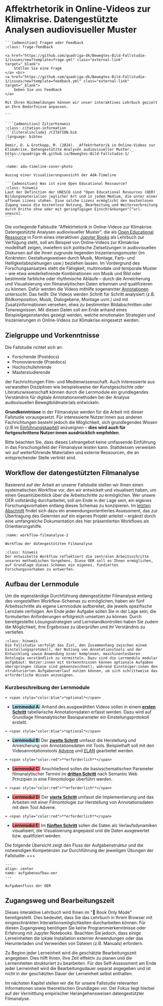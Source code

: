 # Affektrhetorik in Online-Videos zur Klimakrise. Datengestützte Analysen audiovisueller Muster

````{margin}
```{admonition} Fragen oder Feedback 
:class: frage-feedback

<a href="https://github.com/quadriga-dk/Bewegtes-Bild-Fallstudie-1/issues/new?template=frage.yml" class="external-link" target="_blank">
    Stellen Sie eine Frage
</a> <br>
<a href="https://github.com/quadriga-dk/Bewegtes-Bild-Fallstudie-1/issues/new?template=feedback.yml" class="external-link" target="_blank">
    Geben Sie uns Feedback
</a>

Mit Ihren Rückmeldungen können wir unser interaktives Lehrbuch gezielt an Ihre Bedürfnisse anpassen.

```
````

`````{margin}
````{admonition} Zitierhinweis
:class: citation-information
```{literalinclude} /CITATION.bib
:language: bibtex
```
Demir, D. & Grotkopp, M. (2024). _Affektrhetorik in Online-Videos zur Klimakrise. Datengestützte Analysen audiovisueller Muster._ https://quadriga-dk.github.io/Bewegtes-Bild-Fallstudie-1/
````
`````

```{figure} ../Bewegtes-Bild-Fallstudie-1/assets/Ada-Intro-Neu.png
:name: ada-timeline-cover-photo

Auszug einer Visualiserungsansicht der AdA-Timeline
```
````{margin}
```{admonition} Was ist eine Open Educational Ressource?
:class: hinweis
Laut der Definition der UNESCO sind "Open Educational Resources (OER) Bildungsmaterialien jeglicher Art und in jedem Medium, die unter einer offenen Lizenz stehen. Eine solche Lizenz ermöglicht den kostenlosen Zugang sowie die kostenlose Nutzung, Bearbeitung und Weiterverbreitung durch Dritte ohne oder mit geringfügigen Einschränkungen"[^url-unesco].
```
````

Die vorliegende Fallstudie "Affektrhetorik in Online-Videos zur Klimakrise. Datengestützte Analysen audiovisueller Muster", die als <a href="https://open-educational-resources.de/was-ist-oer-3-2/" class="external-link" target="_blank">Open Educational Ressource</a> in Form eines interaktiven <a href="https://jupyterbook.org/en/stable/intro.html" class="external-link" target="_blank">Jupyter Books</a> als Lehrbuch zur Verfügung steht, soll am Beispiel von Online-Videos zur Klimakrise modellhaft zeigen, inwiefern sich politische Zielsetzungen in audiovisuellen Diskursen auf die ihnen zugrunde liegenden Inszenierungsmuster (im Konkreten: Gestaltungsweisen durch Musik, Montage, Farb- und Helligkeitsbeziehungen usw.) beziehen lassen. 
Im Vordergrund des Forschungsansatzes steht die Fähigkeit, multimodale und temporale Muster – wie etwa wiederkehrende Kombinationen von Musik und Bild oder bestimmte farbliche oder rhythmische Abläufe – durch die Anreicherung und Visualisierung von filmanalytischen Daten erkennen und qualifizieren zu können. Dafür werden die Videos mithilfe sogenannter [Annotationen](./Kapitel_II/Aufgabe_A.md) untersucht. Das heißt: Die Videos werden Schritt für Schritt analysiert (z.B. Bildkomposition, Musik, Dialogebene, Montage uvm.) und mit Zusatzinformationen versehen, etwa zu bestimmten Bildabschnitten oder Tonereignissen. Mit diesen Daten soll am Ende anhand eines Beispielgegenstandes gezeigt werden, welche emotionalen Strategien und Inszenierungen in Online-Videos zur Klimakrise eingesetzt werden.


## Zielgruppe und Vorkenntnisse 
Die Fallstudie richtet sich an:

* Forschende (Postdocs)
* Promovierende (Praedocs)
* Hochschullehrende
* Masterstudierende

der Fachrichtungen Film- und Medienwissenschaft. Auch Interessierte aus verwandten Disziplinen wie beispielsweise der Kunstgeschichte oder Literaturwissenschaft können durch die Lernmodule ein grundlegendes Verständnis für digitale Annotationsmethoden bei der Analyse audiovisuellen Bewegtbildmaterials entwickeln.

**Grundkenntnisse** in der Filmanalyse werden für die Arbeit mit dieser Fallstudie vorausgesetzt. Für interessierte Nutzer:innen aus anderen Fachrichtungen besteht jedoch die Möglichkeit, sich grundlegendes Wissen (z.B im [Einführungskapitel](./Kapitel_I/Einführung_in_die_datengestützte_Filmanalyse.md)) anzueignen – **dies wird auch für fortgeschrittene Nutzer:innen ausdrücklich empfohlen**.

Bitte beachten Sie, dass dieses Lehrangebot keine umfassende Einführung in das Forschungsfeld der Filmanalyse leisten kann. Stattdessen verweisen wir auf weiterführende Materialien und externe Ressourcen, die an entsprechender Stelle verlinkt sind.

## Workflow der datengestützten Filmanalyse

Basierend auf der Arbeit an unserer Fallstudie stellen wir Ihnen einen systematischen Workflow vor, den wir entwickelt und visualisert haben, um einen Gesamtüberblick über die Arbeitschritte zu ermöglichen. Wer unsere OER vollständig durcharbeitet, soll am Ende in der Lage sein, ein eigenes Forschungsvorhaben entlang dieses Schemas zu konzipieren. Im [letzten Abschnitt](./Kapitel_III/Summatives_Assessment.md) findet sich dazu ein anwendungsorientiertes Assessment, das zur Übertragung des Gelernten auf ein eigenes Projekt anleitet – ergänzt durch eine umfangreiche Dokumentation des hier präsentierten Workflows als Orientierungshilfe. 

```{figure} ../Bewegtes-Bild-Fallstudie-1/assets/Workflow_datengestützte_Filmanalyse.png
:name: workflow-filmanalyse-2

Workflow der datengestützten Filmanalyse
```

```{admonition} Hinweis zum Workflow
:class: hinweis
Der entwickelte Workflow reflektiert die zentralen Arbeitsschritte unseres methodischen Vorgehens. Diese OER soll es Ihnen ermöglichen, auf Grundlage dieses Schemas ein eigenes, fundiertes Forschungsvorhaben zu entwerfen.
``` 

## Aufbau der Lernmodule

Um die eigenständige Durchführung datengestützter Filmanalyse entlang des vorgestellten Workflow-Schemas zu ermöglichen, haben wir fünf Arbeitsschritte als eigene Lernmodule aufbereitet, die jeweils spezifische Lernziele verfolgen. Am Ende jeder Aufgabe sollen Sie in der Lage sein, die formulierten Anforderungen erfolgreich umsetzen zu können. Durch bereitgestellte Lösungsstrategien und Lernstandkontrollen haben Sie zudem die Möglichkeit, ihre Ergebnisse zu überprüfen und ihr Verständnis zu vertiefen.

```{admonition} Hinweis: Vorerfahrung
:class: hinweis
Die Fallstudie verfolgt das Ziel, den Zusammenhang zwischen einem Einstellungsprotokoll, der Nutzung von Annotationstools und der Entwicklung sowie Anwendung einer komplexen, maschinenlesbaren Ontologie verständlich zu vermitteln. Dazu sind die Lernmodule modular aufgebaut: Nutzer:innen mit Vorkenntnissen können optionale Aufgaben überspringen (diese sind gekennzeichnet), während Einsteiger:innen den strukturierten Aufgabenverlauf nutzen können, um sich schrittweise das erforderliche Wissen anzueignen.
```

### Kurzbeschreibung der Lernmodule

````{margin}
➡️ <span style="color:blue">*optional*</span>
````
* <span style="background-color:#ADD8E6;">**Lernmodul A:**</span> 
Anhand des ausgewählten Videos sollen in einem [**ersten Schritt**](#Kapitel_II/Aufgabe_A) tabellarische Annotationsdaten erfasst werden. Dazu wird auf Grundlage filmanalytischer Basisparameter ein Einstellungsprotokoll erstellt.

````{margin}
➡️ <span style="color:blue">*optional*</span>
````
* <span style="background-color:#ADD8E6;">**Lernmodul B:**</span> 
Der [**zweite Schritt**](#Kapitel_II/Aufgabe_B) umfasst die Herstellung und Anreicherung von Annotationsdaten mit Tools. Beispielhaft soll mit den Videoannotationstools <a href="https://www.advene.org/" class="external-link" target="_blank">Advene</a> und <a href="https://archive.mpi.nl/tla/elan" class="external-link" target="_blank">ELAN</a> gearbeitet werden.

````{margin}
➡️ <span style="color:red">**erforderlich**</span>
````
* <span style="background-color:#FF7F7F;">**Lernmodul C:**</span> 
Anschließend sollen die basisschematischen Parameter filmanalytischer Termini im [**dritten Schritt**](#Kapitel_II/Aufgabe_C) nach Semantic Web Prinzipien in eine Filmontologie überführt werden.
````{margin}
➡️ <span style="color:red">**erforderlich**</span>
````
* <span style="background-color:#FF7F7F;">**Lernmodul D:**</span> 
Der [**vierte Schritt**](#Kapitel_II/Aufgabe_D) umfasst die Implementierung und das Arbeiten mit einer Filmontologie zur Herstellung von Annotationsdaten mit dem Tool Advene.
````{margin}
➡️ <span style="color:red">**erforderlich**</span>
````
* <span style="background-color:#FF7F7F;">**Lernmodul E:**</span> 
Im [**fünften Schritt**](#Kapitel_II/Aufgabe_E) sollen die Daten als Verlaufsdynamiken visualisiert, die Visualisierung angepasst und die Daten ausgewertet bzw. qualifiziert werden.

Die folgende Übersicht zeigt den Fluss der Aufgabenstruktur und die notwendigen Kompetenzen zur Durchführung der jeweiligen Übungen der Fallstudie:
+++
```{figure} ../Bewegtes-Bild-Fallstudie-1/assets/Aufgabenaufbau-OER.png
---
align: center
name: aufgabenaufbau-oer
---

Aufgabenfluss der OER
```
## Zugangsweg und Bearbeitungszeit

Dieses interaktive Lehrbuch wird Ihnen im "📘 Book Only Mode" bereitgestellt. Dies bedeutet, dass Sie das Lehrbuch in Ihrem Browser mit eingeschränkten Interaktionsmöglichkeiten durcharbeiten können. Für diesen Zugangsweg benötigen Sie keine Programmierkenntnisse oder Erfahrung mit Jupyter Notebooks. Beachten Sie jedoch, dass einige Lerneinheiten die lokale Installation externer Anwendungen oder das Herunterladen und Verwenden von Dateien (z.B. Manuals) erfordern.

Zu Beginn jeder Lerneinheit wird die geschätzte Bearbeitungszeit angegeben. Dies hilft Ihnen, Ihre Zeit effektiv zu planen und die Lerneinheiten strukturiert zu bearbeiten. Für das Self-Assessment am Ende jeder Lerneinheit wird die Bearbeitungsdauer separat angegeben und ist nicht in der geschätzten Dauer der Lerneinheit selbst enthalten.

Im nächsten Kapitel stellen wir die für unsere Fallstudie relevanten Informationen sowie theoretischen Grundlagen vor. Der Fokus liegt hierbei auf der Vermittlung empirischer Herangehensweisen datengestützter Filmanalyse. 

[^url-unesco]: <https://www.unesco.de/themen/bildung/bildungsqualitaet/weltbildungsempfehlung/global-citizenship-education/friedens-und-menschen/open-educational-resources/>
